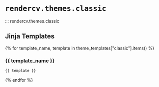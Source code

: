 # `rendercv.themes.classic`

::: rendercv.themes.classic

## Jinja Templates
{% for template_name, template in theme_templates["classic"].items() %}
### {{ template_name }}

```latex
{{ template }}
```

{% endfor %}
